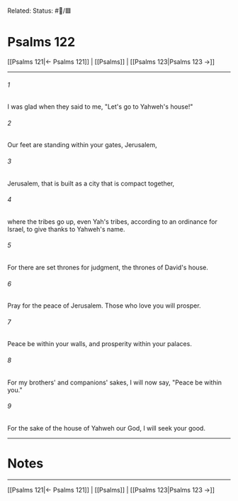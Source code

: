 Related:
Status: #📖/🟥
# Psalms 122

[[Psalms 121|← Psalms 121]] | [[Psalms]] | [[Psalms 123|Psalms 123 →]]
***



###### 1 
I was glad when they said to me, "Let's go to Yahweh's house!" 

###### 2 
Our feet are standing within your gates, Jerusalem, 

###### 3 
Jerusalem, that is built as a city that is compact together, 

###### 4 
where the tribes go up, even Yah's tribes, according to an ordinance for Israel, to give thanks to Yahweh's name. 

###### 5 
For there are set thrones for judgment, the thrones of David's house. 

###### 6 
Pray for the peace of Jerusalem. Those who love you will prosper. 

###### 7 
Peace be within your walls, and prosperity within your palaces. 

###### 8 
For my brothers' and companions' sakes, I will now say, "Peace be within you." 

###### 9 
For the sake of the house of Yahweh our God, I will seek your good.

---
# Notes


***
[[Psalms 121|← Psalms 121]] | [[Psalms]] | [[Psalms 123|Psalms 123 →]]
